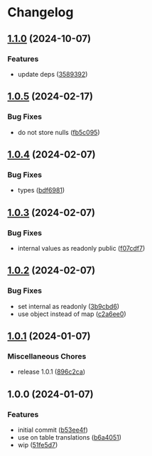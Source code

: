 # Changelog

## [1.1.0](https://github.com/StouderIO/adonis-translatable/compare/v1.0.5...v1.1.0) (2024-10-07)


### Features

* update deps ([3589392](https://github.com/StouderIO/adonis-translatable/commit/358939247e676e1cafe261c04579f4f8843c9d38))

## [1.0.5](https://github.com/StouderIO/adonis-translatable/compare/v1.0.4...v1.0.5) (2024-02-17)


### Bug Fixes

* do not store nulls ([fb5c095](https://github.com/StouderIO/adonis-translatable/commit/fb5c09562f39b116d21b4a1a25e1673e4b5c7446))

## [1.0.4](https://github.com/StouderIO/adonis-translatable/compare/v1.0.3...v1.0.4) (2024-02-07)


### Bug Fixes

* types ([bdf6981](https://github.com/StouderIO/adonis-translatable/commit/bdf69812de6d28ec19f4a6b0108d94630680175b))

## [1.0.3](https://github.com/StouderIO/adonis-translatable/compare/v1.0.2...v1.0.3) (2024-02-07)


### Bug Fixes

* internal values as readonly public ([f07cdf7](https://github.com/StouderIO/adonis-translatable/commit/f07cdf7e3a12506c2ee4083b33bbc5dd501cbd41))

## [1.0.2](https://github.com/StouderIO/adonis-translatable/compare/v1.0.1...v1.0.2) (2024-02-07)


### Bug Fixes

* set internal as readonly ([3b9cbd6](https://github.com/StouderIO/adonis-translatable/commit/3b9cbd6edcdc83d312cb39762e525d3435809f26))
* use object instead of map ([c2a6ee0](https://github.com/StouderIO/adonis-translatable/commit/c2a6ee0794e2ca6e801e79e2220ebfe1fe79725d))

## [1.0.1](https://github.com/StouderIO/adonis-translatable/compare/v1.0.0...v1.0.1) (2024-01-07)


### Miscellaneous Chores

* release 1.0.1 ([896c2ca](https://github.com/StouderIO/adonis-translatable/commit/896c2ca4239074ad962b04c15cd73c4841bc2955))

## 1.0.0 (2024-01-07)


### Features

* initial commit ([b53ee4f](https://github.com/StouderIO/adonis-translatable/commit/b53ee4ffb2f39b41d93f2fb5576c0d024d89e40a))
* use on table translations ([b6a4051](https://github.com/StouderIO/adonis-translatable/commit/b6a40512bde1db16816d0ddeae2e43f49a12798f))
* wip ([51fe5d7](https://github.com/StouderIO/adonis-translatable/commit/51fe5d776b0fb1a4f88bfa5e22f9d7982f852fe6))
